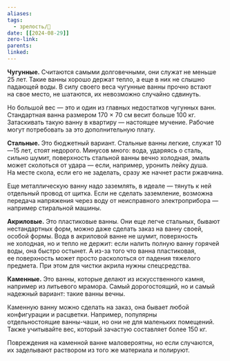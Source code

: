 ```yaml
---
aliases: 
tags:
  - зрелость/🌱
date: [[2024-08-29]]
zero-link: 
parents: 
linked:
---
```

**Чугунные.** Считаются самыми долговечными, они служат не меньше 25 лет. Такие ванны хорошо держат тепло, а еще в них не слышно падающей воды. В силу своего веса чугунные ванны прочно встают на свое место, не шатаются, их невозможно случайно сдвинуть.

Но большой вес — это и один из главных недостатков чугунных ванн. Стандартная ванна размером 170 × 70 см весит больше 100 кг. Затаскивать такую ванну в квартиру — настоящее мучение. Рабочие могут потребовать за это дополнительную плату.

**Стальные.** Это бюджетный вариант. Стальные ванны легкие, служат 10—15 лет, стоят недорого. Минусов много: вода, ударяясь о сталь, сильно шумит, поверхность стальной ванны вечно холодная, эмаль может сколоться от удара — если, например, уронить лейку душа. На месте скола, если его не заделать, сразу же начнет расти ржавчина.

Еще металлическую ванну надо заземлять, в идеале — тянуть к ней отдельный провод от щитка. Если не сделать заземление, возможна передача напряжения через воду от неисправного электроприбора — например стиральной машины.

**Акриловые.** Это пластиковые ванны. Они еще легче стальных, бывают нестандартных форм, можно даже сделать заказ на ванну своей, особой формы. Вода в акриловой ванне не шумит, поверхность не холодная, но и тепло не держит: если налить полную ванну горячей воды, она быстро остынет. А из-за того что ванна пластиковая, ее поверхность может просто расколоться от падения тяжелого предмета. При этом для чистки акрила нужны спецсредства.

**Каменные.** Это ванны, которые делают из искусственного камня, например из литьевого мрамора. Самый дорогостоящий, но и самый надежный вариант: такие ванны вечны.

Каменную ванну можно сделать на заказ, она бывает любой конфигурации и расцветки. Например, популярны отдельностоящие ванны-чаши, но они не для маленьких помещений. Также учитывайте вес, который зачастую составляет более 150 кг.

Повреждения на каменной ванне маловероятны, но если случаются, их заделывают раствором из того же материала и полируют.